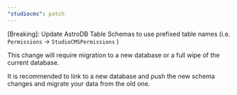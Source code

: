 ```yaml
---
"studiocms": patch
---
```


[Breaking]: Update AstroDB Table Schemas to use prefixed table names (i.e. `Permissions` -> `StudioCMSPermissions` )

This change will require migration to a new database or a full wipe of the current database.

It is recommended to link to a new database and push the new schema changes and migrate your data from the old one.